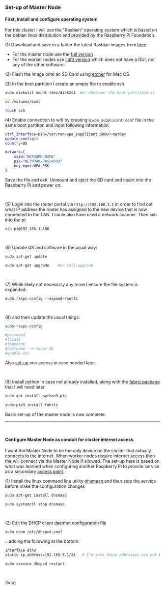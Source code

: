 ### Set-up of Master Node

#### First, install and configure operating system
For this cluster I will use the "Rasbian" operating system which is based on the debian linux distribution and provided by the Raspberry Pi Foundation.

(1) Download and save in a folder the latest Rasbian images from [here](https://www.raspberrypi.org/downloads/raspbian/)
  - For the master node use the [full version](https://downloads.raspberrypi.org/raspbian_full_latest)
  - For the worker nodes use [light version](https://downloads.raspberrypi.org/raspbian_lite_latest) which does not have a GUI, nor any of the other software.
    
(2) Flash the image onto an SD Card using [etcher](https://www.balena.io/etcher/) for Mac OS. 

(3) In the boot partition I create an empty file to enable ssh

```bash
sudo diskutil mount /dev/disk2s1  #or whatever the boot partition is

cd /volumes/boot

touch ssh
```

(4) Enable connection to wifi by creating a ```wpa_supplicant.conf``` file in the same boot partition and input following information:

```bash
ctrl_interface=DIR=/var/run/wpa_supplicant GROUP=netdev
update_config=1
country=US

network={
    ssid="NETWORK-NAME"
    psk="NETWORK-PASSWORD"
    key_mgmt=WPA-PSK
}
```
Save the file and exit.  Unmount and eject the SD card and insert into the Raspberry Pi and power on.

<br>

(5) Login into the router portal via ```http://192.168.1.1``` in order to find out what IP address the router has assigned to the new device that is now connected to the LAN.  I coule also have used a network scanner.  Then ssh into the pi:

```ssh pi@192.168.1.186```

<br>

(6) Update OS and software in the usual way:

```bash
sudo apt-get update

sudo apt-get upgrade    #or full-upgrade
```

<br>

(7) While likely not necessary any more I ensure the file system is expanded:

```sudo raspi-config --expand-rootfs```

<br>

(8) and then update the usual things:

```bash
sudo raspi-config

#password
#locale
#timezone
#hostname --> raspi-4b
#enable vnc
```

Also [set-up](https://github.com/essans/RasPi/blob/master/networking/vnc_setup.md) vnc access in case needed later.

<br>

(9) Install python in case not already installed, along with the [fabric package](http://www.fabfile.org) that I will need later.

```sh
sudo apt install python3-pip

sudo pip3 install fabric
```

Basic set-up of the master node is now complete.

----
<br>

#### Configure Master Node as conduit for cluster internet access.

I want the Master Node to be the only device on the cluster that actually connects to the internet. When worker nodes require internet access then the will connect via the Master Node if allowed.  The set-up here is based on what was learned when configuring another Raspberry Pi to provide service as a secondary [access point](https://github.com/essans/RasPi/blob/master/networking/accessPoint.md).

(1) Install the linux command line utility [dnsmasq](https://en.wikipedia.org/wiki/Dnsmasq) and then stop the service before make the configuration changes

```sh
sudo apt-get install dnsmasq

sudo systemctl stop dnsmasq
```

<br>

(2) Edit the DHCP client daemon configuration file
```sh
sudo nano /etc/dhcpcd.conf
```

...adding the following at the bottom:

```sh
interface eth0
static ip_address=192.168.5.1/24   # I'm sure these addresses are not being assigned by my router
```

```sudo service dhcpcd restart```

<br>

{wip}


















